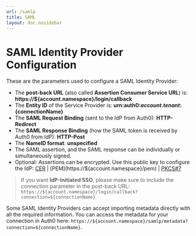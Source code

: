 ```yaml
---
url: /samlp
title: SAML
layout: doc.nosidebar
---
```


# SAML Identity Provider Configuration

These are the parameters used to configure a SAML Identity Provider:

* The __post-back URL__ (also called __Assertion Consumer Service URL__) is: **https://${account.namespace}/login/callback**
* The __Entity ID__ of the Service Provider is: **urn:auth0:${account.tenant}:${connectionName}**
* The __SAML Request Binding__ (sent to the IdP from Auth0): **HTTP-Redirect**
* The __SAML Response Binding__ (how the SAML token is received by Auth0 from IdP): **HTTP-Post**
* The __NameID format__: **unspecified**
* The SAML assertion, and the SAML response can be individually or simultaneously signed.
* Optional: Assertions can be encrypted. Use this public key to configure the IdP: [CER](https://${account.namespace}/cer) | [PEM](https://${account.namespace}/pem) | [PKCS#7](https://${account.namespace}/pb7)

> If you want **IdP-Initiated SSO**, please make sure to include the connection parameter in the post-back URL: `https://${account.namespace}/login/callback?connection=${connectionName}`

Some SAML Identity Providers can accept importing metadata directly with all the required information. You can access the metadata for your connection in Auth0 here: `https://${account.namespace}/samlp/metadata?connection=${connectionName}`.

